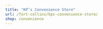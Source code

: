 ```yaml
---
title: "KP’s Convenience Store"
url: /fort-collins/kps-convenience-store/
shop: convenience
---
```

